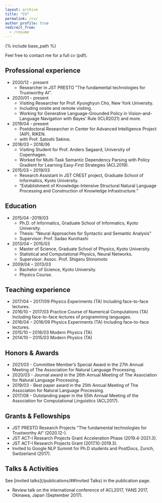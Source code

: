 ```yaml
---
layout: archive
title: "CV"
permalink: /cv/
author_profile: true
redirect_from:
  - /resume
---
```


{% include base_path %}

Feel free to contact me for a full cv (pdf).

## Professional experience

* 2020/12 - present 
  * Researcher in JST PRESTO "The fundamental technologies for Trustworthy AI".
* 2020/01 - present
  * Visiting Researcher for Prof. Kyunghyun Cho, New York University.
  * Including onsite and remote visiting.
  * Working for Generative Language-Grounded Policy in Vision-and-Language Navigation with Bayes' Rule (ICLR2021) and more.
* 2019/04 - present
  * Postdoctoral Researcher in Center for Advanced Intelligence Project (AIP), RIKEN.
  * with Prof. Satoshi Sekine.
* 2018/03 – 2018/06
  * Visiting Student for Prof. Anders Søgaard, University of Copenhagen.
  * Worked for Multi-Task Semantic Dependency Parsing with Policy Gradient for Learning Easy-First Strategies (ACL2019).
* 2015/03 – 2019/03
  * Research Assistant in JST CREST project, Graduate School of Informatics, Kyoto University.
  * “Establishment of Knowledge-Intensive Structural Natural Language Processing and Construction of Knowledge Infrastructure.”

## Education

* 2015/04 -2019/03
  * Ph.D. of Informatics, Graduate School of Informatics, Kyoto University.
  * Thesis: "Neural Approaches for Syntactic and Semantic Analysis"
  * Supervisor: Prof. Sadao Kurohashi
* 2013/04 – 2015/03
  * Master of Science, Graduate School of Physics, Kyoto University.
  * Statistical and Computational Physics, Neural Networks.
  * Supervisor: Assoc. Prof. Shigeru Shinomoto
* 2009/04 – 2013/03
  * Bachelor of Science, Kyoto University.
  * Physics Course.

## Teaching experience

- 2017/04 – 2017/09
Physics Experiments (TA)
Including face-to-face lectures.
- 2016/10 – 2017/03
Practice Course of Numerical Computations (TA)
Including face-to-face lectures of programming languages.
- 2016/04 – 2016/09
Physics Experiments (TA)
Including face-to-face lectures.
- 2015/10 – 2016/03
Modern Physics (TA)
- 2014/10 – 2015/03
Modern Physics (TA)

## Honors & Awards

- 2021/03 - Committee Member’s Special Award in the 27th Annual Meeting of The Association for Natural Language Processing.
- 2020/03 - Journal award in the 26th Annual Meeting of The Association for Natural Language Processing.
- 2019/03 - Best paper award in the 25th Annual Meeting of The Association for Natural Language Processing.
- 2017/08 - Outstanding paper in the 55th Annual Meeting of the Association for Computational Linguistics (ACL2017).

## Grants & Fellowships

- JST PRESTO Research Projects "The fundamental technologies for Trustworthy AI" (2020.12-).
- JST ACT-I Research Projects Grant Acceleration Phase (2019.4-2021.3).
- JST ACT-I Research Projects Grant (2017.10-2019.3).
- Invited to Google NLP Summit for Ph.D students and PostDocs, Zurich, Switzerland (2017).

## Talks & Activities

See [invited talks](/publications/##Invited Talks) in the publication page.
- Review talk on the international conference of ACL2017, YANS 2017, Okinawa, Japan (September 2017).

